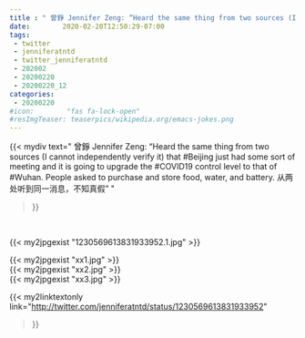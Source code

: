 ```yaml
---
title : " 曾錚 Jennifer Zeng: “Heard the same thing from two sources (I cannot independently verify it) that #Beijing just had some sort of meeting and it is going to upgrade the #COVID19 control level to that of #Wuhan. People asked to purchase and store food, water, and battery. 从两处听到同一消息，不知真假”  "
date:        2020-02-20T12:50:29-07:00
tags:
 - twitter
 - jenniferatntd
 - twitter_jenniferatntd
 - 202002
 - 20200220
 - 20200220_12
categories:
 - 20200220
#icon:        "fas fa-lock-open"
#resImgTeaser: teaserpics/wikipedia.org/emacs-jokes.png
---
```


{{< mydiv text=" 曾錚 Jennifer Zeng: “Heard the same thing from two sources (I cannot independently verify it) that #Beijing just had some sort of meeting and it is going to upgrade the #COVID19 control level to that of #Wuhan. People asked to purchase and store food, water, and battery. 从两处听到同一消息，不知真假”  "
>}}
<br>


 {{< my2jpgexist "1230569613831933952.1.jpg" >}}<br> 

{{< my2jpgexist "xx1.jpg" >}}<br>
{{< my2jpgexist "xx2.jpg" >}}<br>
{{< my2jpgexist "xx3.jpg" >}}<br>


{{< my2linktextonly link="http://twitter.com/jenniferatntd/status/1230569613831933952"
>}}


<br>

